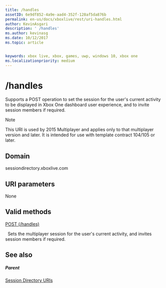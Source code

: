 ```yaml
---
title: /handles
assetID: 6e9df852-4a9e-aad4-352f-128af5da876b
permalink: en-us/docs/xboxlive/rest/uri-handles.html
author: KevinAsgari
description: ' /handles'
ms.author: kevinasg
ms.date: 10/12/2017
ms.topic: article


keywords: xbox live, xbox, games, uwp, windows 10, xbox one
ms.localizationpriority: medium
---
```



# /handles
Supports a POST operation to set the session for the user's current activity to be displayed in Xbox One dashboard user experience, and to invite session members if required. 

> [!NOTE] 
> This URI is used by 2015 Multiplayer and applies only to that multiplayer version and later. It is intended for use with template contract 104/105 or later.  

 
<a id="ID4EQ"></a>

 
## Domain
sessiondirectory.xboxlive.com  
<a id="ID4EV"></a>

 
## URI parameters 
 
None
  
<a id="ID4EAB"></a>

 
## Valid methods

[POST (/handles)](uri-handlespost.md)

&nbsp;&nbsp;Sets the multiplayer session for the user's current activity, and invites session members if required.
 
<a id="ID4EKB"></a>

 
## See also
 
<a id="ID4EMB"></a>

 
##### Parent 

[Session Directory URIs](atoc-reference-sessiondirectory.md)

   